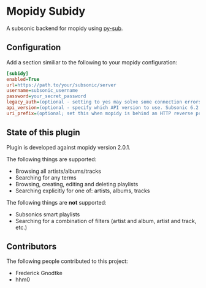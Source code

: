 # Mopidy Subidy

A subsonic backend for mopidy using [py-sub](https://github.com/crustymonkey/py-sonic).

## Configuration

Add a section similiar to the following to your mopidy configuration:

```ini
[subidy]
enabled=True
url=https://path.to/your/subsonic/server
username=subsonic_username
password=your_secret_password
legacy_auth=(optional - setting to yes may solve some connection errors)
api_version=(optional - specify which API version to use. Subsonic 6.2 uses 1.14.0)
uri_prefix=(optional; set this when mopidy is behind an HTTP reverse proxy and/or NAT; for example "http://192.168.1.100:6680/mopidy_subpath/")
```

## State of this plugin

Plugin is developed against mopidy version 2.0.1.

The following things are supported:

 * Browsing all artists/albums/tracks
 * Searching for any terms
 * Browsing, creating, editing and deleting playlists
 * Searching explicitly for one of: artists, albums, tracks

The following things are **not** supported:

  * Subsonics smart playlists
  * Searching for a combination of filters (artist and album, artist and track, etc.)

## Contributors

The following people contributed to this project:
 - Frederick Gnodtke
 - hhm0
